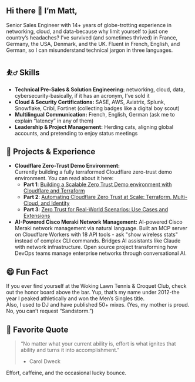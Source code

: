 ## Hi there 👋 I’m Matt,

Senior Sales Engineer with 14+ years of globe-trotting experience in networking, cloud, and data-because why limit yourself to just one country’s headaches? I’ve survived (and sometimes thrived) in France, Germany, the USA, Denmark, and the UK. Fluent in French, English, and German, so I can misunderstand technical jargon in three languages.

## ⛹️‍♂️ Skills

- **Technical Pre-Sales & Solution Engineering:** networking, cloud, data, cybersecurity-basically, if it has an acronym, I’ve sold it
- **Cloud & Security Certifications:** SASE, AWS, Aviatrix, Splunk, Snowflake, Cribl, Fortinet (collecting badges like a digital boy scout)
- **Multilingual Communication:** French, English, German (ask me to explain “latency” in any of them)
- **Leadership & Project Management:** Herding cats, aligning global accounts, and pretending to enjoy status meetings

## 🧪 Projects & Experience

- **Cloudflare Zero-Trust Demo Environment:**  
  Currently building a fully terraformed Cloudflare zero-trust demo environment. You can read about it here:
  - **Part 1**: [Building a Scalable Zero Trust Demo environment with Cloudflare and Terraform](https://www.linkedin.com/pulse/building-scalable-zero-trust-demo-environment-part-1-charpentier-ntgoe/)
  - **Part 2**: [Automating Cloudflare Zero Trust at Scale: Terraform, Multi-Cloud, and Identity](https://www.linkedin.com/pulse/automating-cloudflare-zero-trust-scale-terraform-part-charpentier-ova1e/)
  - **Part 3**: [Zero Trust for Real-World Scenarios: Use Cases and Extensions](https://www.linkedin.com/pulse/zero-trust-real-world-scenarios-use-cases-extensions-part-matthieu-t5qee/)
- **AI-Powered Cisco Meraki Network Management:**
  AI-powered Cisco Meraki network management via natural language. Built an MCP server on Cloudflare Workers with 18 API tools - ask "show wireless stats" instead of complex 
  CLI commands. Bridges AI assistants like Claude with network infrastructure. Open source project transforming how DevOps teams manage enterprise networks through 
  conversational AI.

## 😄 Fun Fact

If you ever find yourself at the Woking Lawn Tennis & Croquet Club, check out the honor board above the bar. Yup, that’s my name under 2012-the year I peaked athletically and won the Men’s Singles title.  
Also, I used to DJ and have published 50+ mixes. (Yes, my mother is proud. No, you can’t request “Sandstorm.”)

## 📖 Favorite Quote

> “No matter what your current ability is, effort is what ignites that ability and turns it into accomplishment.”  
> - Carol Dweck

Effort, caffeine, and the occasional lucky bounce.
